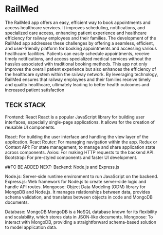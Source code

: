 # RailMed
The RailMed app offers an easy, efficient way to book appointments and access healthcare services. It improves scheduling, notifications, and specialized care access, enhancing patient experience and healthcare efficiency for railway employees and their families.
The development of the RailMed app addresses these challenges by offering a seamless, efficient, and user-friendly platform for booking appointments and accessing various healthcare facilities. Patients can easily schedule appointments, receive timely notifications, and access specialized medical services without the hassles associated with traditional booking methods. This app not only improves the overall patient experience but also enhances the efficiency of the healthcare system within the railway network. By leveraging technology, RailMed ensures that railway employees and their families receive timely and quality healthcare, ultimately leading to better health outcomes and increased patient satisfaction

## TECK STACK
Frontend: React
React is a popular JavaScript library for building user interfaces, especially single-page applications. It allows for the creation of reusable UI components.

React: For building the user interface and handling the view layer of the application.
React Router: For managing navigation within the app.
Redux or Context API: For state management, to manage and share application state across components.
Axios: For making HTTP requests to the backend API.
Bootstrap: For pre-styled components and faster UI development.

##TO BE ADDED NEXT:
Backend: Node.js and Express.js

Node.js: Server-side runtime environment to run JavaScript on the backend.
Express.js: Web framework for Node.js to create server-side logic and handle API routes.
Mongoose: Object Data Modeling (ODM) library for MongoDB and Node.js. It manages relationships between data, provides schema validation, and translates between objects in code and MongoDB documents.

Database: MongoDB
MongoDB is a NoSQL database known for its flexibility and scalability, which stores data in JSON-like documents.
Mongoose: To interact with MongoDB, providing a straightforward schema-based solution to model application data.
